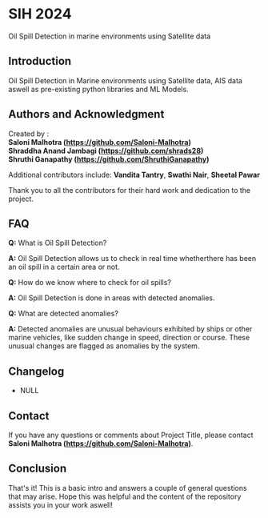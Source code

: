 # SIH 2024
Oil Spill Detection in marine environments using Satellite data

## **Introduction**

Oil Spill Detection in Marine environments using Satellite data, AIS data aswell as pre-existing python libraries and ML Models.

## **Authors and Acknowledgment**

Created by : <br/>
**Saloni Malhotra (https://github.com/Saloni-Malhotra)** <br/>
**Shraddha Anand Jambagi (https://github.com/shrads28)** <br/>
**Shruthi Ganapathy (https://github.com/ShruthiGanapathy)** <br/>

Additional contributors include:
**Vandita Tantry**, **Swathi Nair**, **Sheetal Pawar**

Thank you to all the contributors for their hard work and dedication to the project.

## **FAQ**

**Q:** What is Oil Spill Detection?

**A:** Oil Spill Detection allows us to check in real time whetherthere has been an oil spill in a certain area or not.

**Q:** How do we know where to check for oil spills?

**A:** Oil Spill Detection is done in areas with detected anomalies.

**Q:** What are detected anomalies?

**A:** Detected anomalies are unusual behaviours exhibited by ships or other marine vehicles, like sudden change in speed, direction or course. These unusual changes are flagged as anomalies by the system.

## **Changelog**

- NULL

## **Contact**

If you have any questions or comments about Project Title, please contact **Saloni Malhotra (https://github.com/Saloni-Malhotra)**.

## **Conclusion**

That's it! This is a basic intro and answers a couple of general questions that may arise. Hope this was helpful and the content of the repository assists you in your work aswell!
